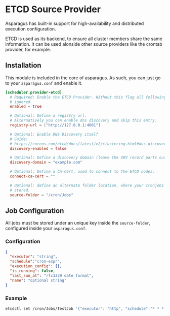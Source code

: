 # ETCD Source Provider

Asparagus has built-in support for high-availability and distributed execution
configuration.

ETCD is used as its backend, to ensure all cluster members share the same information.
It can be used alonside other source providers like the crontab provider, for example.


## Installation

This module is included in the core of asparagus. As such, you can just go to your
`asparagus.conf` and enable it.

```toml
[scheduler.provider-etcd]
  # Required: Enable the ETCD Provider. Without this flag all following settings would be
  # ignored.
  enabled = true

  # Optional: Define a registry url.
  # Alternatively you can enable dns discovery and skip this entry.
  registry-url = ["http://127.0.0.1:4001"]

  # Optional: Enable DNS Discovery itself
  # Guide:
  # https://coreos.com/etcd/docs/latest/v2/clustering.html#dns-discovery
  discovery-enabled = false

  # Optional: Define a discovery domain (leave the SRV record parts out)
  discovery-domain = "example.com"

  # Optional: Define a CA-Cert, used to connect to the ETCD nodes.
  connect-ca-cert = ""

  # Optional: define an alternate folder location, where your cronjobs will be
  # stored.
  source-folder = "/cron/Jobs"
```

## Job Configuration

All jobs must be stored under an unique key inside the `source-folder`, configured
inside your `asparagus.conf`.


### Configuration

```json
{
  "executor": "string",
  "schedule":"cron-expr",
  "execution_config": {},
  "is_running": false,
  "last_run_at": "rfc3339 date format",
  "name": "optional string"
}
```

### Example

```bash
etcdctl set /cron/Jobs/TestJob '{"executor": "http", "schedule":"* * * * *", "execution_config":{"URL": "https://httpbin.org/get", "Method": "GET"}}'
```
